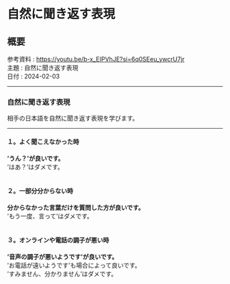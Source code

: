 # 自然に聞き返す表現

## 概要

参考資料 : https://youtu.be/b-x_EIPVhJE?si=6q0SEeu_ywcrU7jr<br>
主題 : 自然に聞き返す表現<br>
日付 : 2024-02-03<br>

---

### 自然に聞き返す表現

相手の日本語を自然に聞き返す表現を学びます。<br>

---

#### １。よく聞こえなかった時

**’うん？’が良いです。**<br>
’はあ？’はダメです。<br><br>

#### ２。一部分分からない時

**分からなかった言葉だけを質問した方が良いです。**<br>
’もう一度、言って’はダメです。<br><br>

#### ３。オンラインや電話の調子が悪い時

**’音声の調子が悪いようです’が良いです。**<br>
’お電話が遠いようです’も場合によって良いです。<br>
’すみません、分かりません’はダメです。
